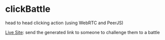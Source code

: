# clickBattle
head to head clicking action (using WebRTC and PeerJS)

[Live Site](http://magnusandy.github.io/clickBattle/): send the generated link to someone to challenge them to a battle
